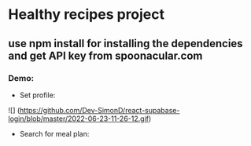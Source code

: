 # Healthy recipes project

## use npm install for installing the dependencies and get API key from spoonacular.com

### Demo:

* Set profile:

![] (https://github.com/Dev-SimonD/react-supabase-login/blob/master/2022-06-23-11-26-12.gif)

* Search for meal plan:





